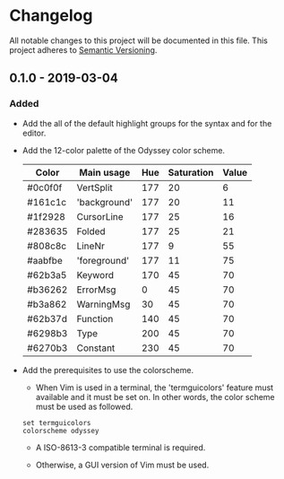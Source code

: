# Changelog
All notable changes to this project will be documented in this file. This
project adheres to [Semantic Versioning].

## 0.1.0 - 2019-03-04

### Added

- Add the all of the default highlight groups for the syntax and for the
  editor.

- Add the 12-color palette of the Odyssey color scheme.

  |  Color  |     Main usage    | Hue | Saturation | Value |
  | ------- | ----------------- | --- | ---------- | ----- |
  | #0c0f0f |         VertSplit | 177 |     20     |    6  |
  | #161c1c |      'background' | 177 |     20     |   11  |
  | #1f2928 |        CursorLine | 177 |     25     |   16  |
  | #283635 |            Folded | 177 |     25     |   21  |
  | #808c8c |            LineNr | 177 |      9     |   55  |
  | #aabfbe |      'foreground' | 177 |     11     |   75  |
  | #62b3a5 |           Keyword | 170 |     45     |   70  |
  | #b36262 |          ErrorMsg |   0 |     45     |   70  |
  | #b3a862 |        WarningMsg |  30 |     45     |   70  |
  | #62b37d |          Function | 140 |     45     |   70  |
  | #6298b3 |              Type | 200 |     45     |   70  |
  | #6270b3 |          Constant | 230 |     45     |   70  |

- Add the prerequisites to use the colorscheme.

  + When Vim is used in a terminal, the 'termguicolors' feature must available
    and it must be set on. In other words, the color scheme must be used as
    followed.

  ```vim
  set termguicolors
  colorscheme odyssey
  ```

  + A ISO-8613-3 compatible terminal is required.

  + Otherwise, a GUI version of Vim must be used.

[Semantic Versioning]: https://semver.org/spec/v2.0.0.html
